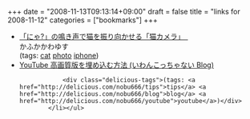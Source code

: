 +++
date = "2008-11-13T09:13:14+09:00"
draft = false
title = "links for 2008-11-12"
categories = ["bookmarks"]
+++

<ul class="delicious"><li>
                <div class="delicious-link"><a href="http://ascii.jp/elem/000/000/186/186238/">「にゃ?」の鳴き声で猫を振り向かせる「猫カメラ」　</a></div>
                <div class="delicious-extended">かふかかわゆす</div>
                <div class="delicious-tags">(tags: <a href="http://delicious.com/nobu666/cat">cat</a> <a href="http://delicious.com/nobu666/photo">photo</a> <a href="http://delicious.com/nobu666/iphone">iphone</a>)</div>
            </li><li>
                <div class="delicious-link"><a href="http://d3.jpn.org/blog/2008/11/how_to_embed_high_quality_youtube_videos.html">YouTube 高画質版を埋め込む方法 (いわんこっちゃない Blog)</a></div>
                
                <div class="delicious-tags">(tags: <a href="http://delicious.com/nobu666/tips">tips</a> <a href="http://delicious.com/nobu666/blog">blog</a> <a href="http://delicious.com/nobu666/youtube">youtube</a>)</div>
            </li></ul>
